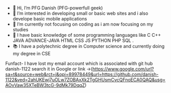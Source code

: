 - 👋 Hi, I’m PFG Danish (PFG-powerfull geek)
- 👀 I’m interested in developing small or basic web sites and i also develope basic mobile applications 
- 🌱 I’m currently not focusing on coding as i am now focusing on my studies
- 🧠 I have basic knowledge of some programming languages like C C++ JAVA ADVANCE-JAVA HTML CSS JS PYTHON PHP SQL .
- 📚 I have a polytechnic degree in Computer science and currently doing my degree in CSE

Funfact- I have lost my email account which is associated with git hub danish-1122 search it in Google or link ->(https://www.google.com/url?sa=t&source=web&rct=j&opi=89978449&url=https://github.com/danish-1122&ved=2ahUKEwj7uOLw7ZOBAxXk2TgGHUsmCvcQFnoECA0QAQ&usg=AOvVaw35XTeBW3tcG-9dMk79DqqZ)
<!---
danishsheikh1122/danishsheikh1122 is a ✨ special ✨ repository because its `README.md` (this file) appears on your GitHub profile.
You can click the Preview link to take a look at your changes.
--->
